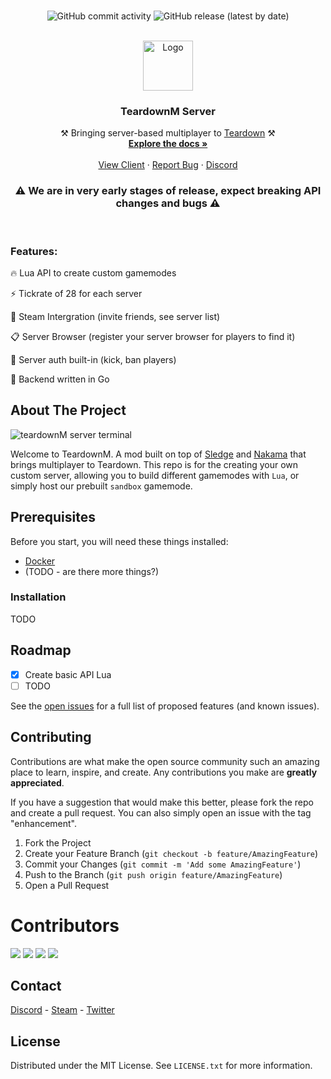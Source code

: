 <!-- PROJECT SHIELDS -->



<!-- PROJECT LOGO -->
<br />
<div align="center">
  
  ![GitHub commit activity](https://img.shields.io/github/commit-activity/m/teardownM/server)
  ![GitHub release (latest by date)](https://img.shields.io/github/v/release/teardownM/server)
  
  <br />
  
  <img src="https://i.imgur.com/qb2kmVk.png" alt="Logo" width="80" height="80">

  <h3 align="center"><strong>TeardownM Server</strong></h3>

  <p align="center">
    ⚒️ Bringing server-based multiplayer to <a href="https://store.steampowered.com/app/1167630/Teardown/">Teardown</a> ⚒️
    <br />
    <a href="#"><strong>Explore the docs »</strong></a>
    <br />
    <br />
    <a href="https://github.com/teardownM/client">View Client</a>
    ·
    <a href="https://github.com/teardownM/server/issues">Report Bug</a>
    ·
    <a href="https://discord.gg/SBmkjAy8">Discord</a>
    
  <h3><strong>⚠️ We are in very early stages of release, expect breaking API changes and bugs ⚠️</strong></h3>
  <br />
  </p>
</div>

### Features:

🔥 Lua API to create custom gamemodes

⚡ Tickrate of 28 for each server

🚂 Steam Intergration (invite friends, see server list)

📋 Server Browser (register your server browser for players to find it)
 
👮 Server auth built-in (kick, ban players)

🙌 Backend written in Go

## About The Project

<img src="https://i.imgur.com/xSToOlc.png" alt="teardownM server terminal" >

Welcome to TeardownM. A mod built on top of [Sledge](https://github.com/44lr/sledge) and [Nakama](https://heroiclabs.com/) that brings multiplayer to Teardown. This repo is for the creating your own custom server, allowing you to build different gamemodes with `Lua`, or simply host our prebuilt `sandbox` gamemode.

## Prerequisites

Before you start, you will need these things installed:
- [Docker](https://www.docker.com/products/docker-desktop)
- (TODO - are there more things?)

### Installation

TODO

<!-- ROADMAP -->
## Roadmap

- [x] Create basic API Lua
- [ ] TODO

See the [open issues](https://github.com/teardownM/server/issues) for a full list of proposed features (and known issues).

## Contributing

Contributions are what make the open source community such an amazing place to learn, inspire, and create. Any contributions you make are **greatly appreciated**.

If you have a suggestion that would make this better, please fork the repo and create a pull request. You can also simply open an issue with the tag "enhancement".

1. Fork the Project
2. Create your Feature Branch (`git checkout -b feature/AmazingFeature`)
3. Commit your Changes (`git commit -m 'Add some AmazingFeature'`)
4. Push to the Branch (`git push origin feature/AmazingFeature`)
5. Open a Pull Request

# Contributors

[![](https://github.com/alexandargyurov.png?size=80)](https://github.com/alexandargyurov)
[![](https://github.com/vulcan-dev.png?size=80)](https://github.com/vulcan-dev)
[![](https://github.com/Malte0621.png?size=80)](https://github.com/Malte0621)
[![](https://github.com/WillBennett2.png?size=80)](https://github.com/WillBennett2)

## Contact

[Discord](https://discord.gg/SBmkjAy8) - [Steam](https://steamcommunity.com/groups/teardownM) - [Twitter](https://twitter.com/teardownM)

## License

Distributed under the MIT License. See `LICENSE.txt` for more information.




